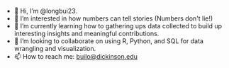 - 👋 Hi, I’m @longbui23.
- 👀 I’m interested in how numbers can tell stories (Numbers don't lie!)
- 🌱 I’m currently learning how to gathering ups data collected to build up interesting insights and meaningful contributions.
- 💞️ I’m looking to collaborate on using R, Python, and SQL for data wrangling and visualization.
- 📫 How to reach me: builo@dickinson.edu

<!---
longbui23/longbui23 is a ✨ special ✨ repository because its `README.md` (this file) appears on your GitHub profile.
You can click the Preview link to take a look at your changes.
--->
